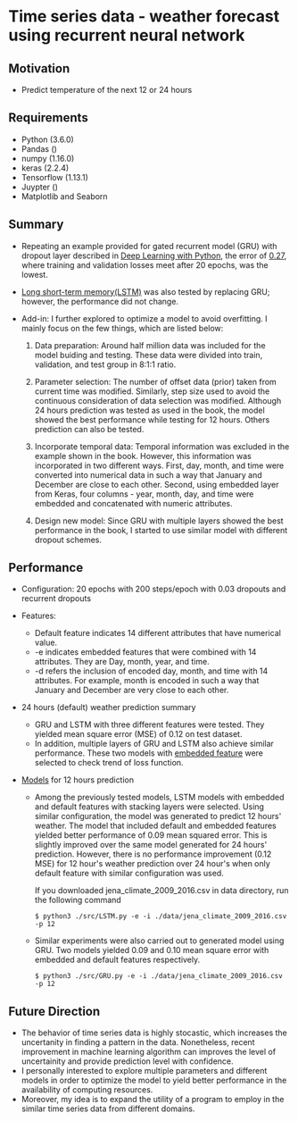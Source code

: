 # Time series data - weather forecast using recurrent neural network

## **Motivation**
* Predict temperature of the next 12 or 24 hours 

## **Requirements** 
* Python (3.6.0)
* Pandas ()
* numpy (1.16.0)
* keras (2.2.4) 
* Tensorflow (1.13.1)
* Juypter ()
* Matplotlib and Seaborn

## **Summary**
* Repeating an example provided for gated recurrent model (GRU) with dropout layer described in
  [Deep Learning with Python](https://bit.ly/346tOkH), the error of
  [0.27](https://github.com/exchhattu/DaS1819/blob/master/TimeSeries-WeatherForcasting/DeepLearningWithPython/GRU_JenaWeather.ipynb),
  where training and validation losses meet after 20 epochs, was the lowest.

* [Long short-term memory(LSTM)](https://github.com/exchhattu/DaS1819/blob/master/TimeSeries-WeatherForcasting/DeepLearningWithPython/LSTM_JenaWeather.ipynb)
  was also tested by replacing GRU; however, the performance did not change.

* Add-in: I further explored to optimize a model to avoid overfitting. I mainly focus on the few things, which are listed below:
   1. Data preparation:
      Around half million data was included for the model buiding and testing. These data were
      divided into train, validation, and test group in 8:1:1 ratio.

   2. Parameter selection:
      The number of offset data (prior) taken from current time was
      modified. Similarly, step size used to avoid the continuous
      consideration of data selection was modified. Although 24 hours
      prediction was tested as used in the book, the model showed the best
      performance while testing for 12 hours. Others prediction can also be tested.

   3. Incorporate temporal data:
      Temporal information was excluded in the example shown in the book. However,
      this information was incorporated in two different ways. First, day,
      month, and time were converted into numerical data in such a way that January
      and December are close to each other. Second, using embedded layer from
      Keras, four columns - year, month, day, and time were embedded and
      concatenated with numeric attributes.

   4. Design new model:
      Since GRU with multiple layers showed the best performance in the book,
      I started to use similar model with different dropout schemes. 

## **Performance**
   - Configuration: 20 epochs with 200 steps/epoch with 0.03 dropouts and recurrent dropouts
   - Features:
      * Default feature indicates 14 different attributes that have numerical
        value.
      * -e indicates embedded features that were combined with 14 attributes.
        They are Day, month, year, and time.
      * -d refers the inclusion of encoded day, month, and time with 14
        attributes. For example, month is encoded in such a way that January and 
        December are very close to each other.

   - 24 hours (default) weather prediction summary
     * GRU and LSTM with three different features were tested.
       They yielded mean square error (MSE) of 0.12 on test dataset.
     * In addition, multiple layers of GRU and LSTM also achieve similar
       performance. These two models with [embedded feature](https://bit.ly/2zuTkSD)
       were selected to check trend of loss function.

   - [Models](https://bit.ly/30LqDgj) for 12 hours prediction
     * Among the previously tested models, LSTM models with embedded and default features with stacking layers
       were selected. Using similar configuration, the model was generated to predict 12 hours' weather. The
       model that included default and embedded features yielded better performance of 0.09 mean squared error.
       This is slightly improved over the same model generated for 24 hours' prediction.
       However, there is no performance improvement (0.12 MSE) for 12 hour's weather prediction over 24 hour's
       when only default feature with similar configuration was used.

       If you downloaded jena_climate_2009_2016.csv in data directory, run the following
       command

       ```
       $ python3 ./src/LSTM.py -e -i ./data/jena_climate_2009_2016.csv -p 12
       ```
     * Similar experiments were also carried out to generated model using GRU.
       Two models yielded 0.09 and 0.10 mean square error with embedded and
       default features respectively.
       ```
       $ python3 ./src/GRU.py -e -i ./data/jena_climate_2009_2016.csv -p 12
       ```


## **Future Direction**
  - The behavior of time series data is highly stocastic, which increases the
    uncertanity in finding a pattern in the data. Nonetheless, recent improvement
    in machine learning algorithm can improves the level of uncertainity and
    provide prediction level with confidence.
  - I personally interested to explore multiple parameters and different models in order to
    optimize the model to yield better performance in the availability of
    computing resources.
  - Moreover, my idea is to expand the utility of a program to employ in the similar time
    series data from different domains.
